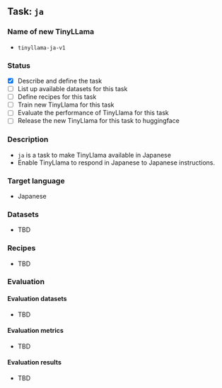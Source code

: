 ## Task: `ja`

### Name of new TinyLLama

- `tinyllama-ja-v1`

### Status

- [x] Describe and define the task
- [ ] List up available datasets for this task
- [ ] Define recipes for this task
- [ ] Train new TinyLlama for this task
- [ ] Evaluate the performance of TinyLlama for this task
- [ ] Release the new TinyLlama for this task to huggingface

### Description

- `ja` is a task to make TinyLlama available in Japanese
- Enable TinyLlama to respond in Japanese to Japanese instructions.

### Target language

- Japanese

### Datasets

- TBD

### Recipes

- TBD

### Evaluation

#### Evaluation datasets

- TBD

#### Evaluation metrics

- TBD

#### Evaluation results

- TBD
